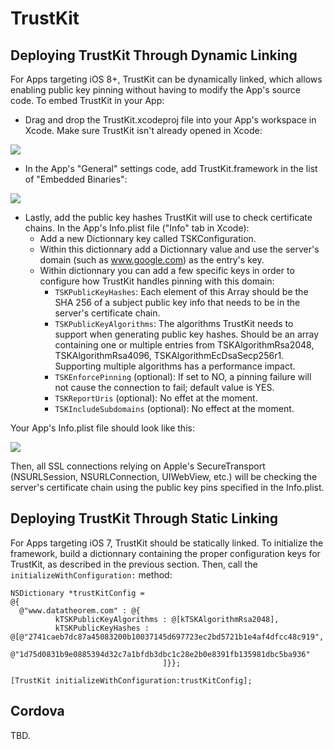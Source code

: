TrustKit
========



Deploying TrustKit Through Dynamic Linking
------------------------------------------

For Apps targeting iOS 8+, TrustKit can be dynamically linked, which allows enabling public key pinning without having to modify the App's source code. To embed TrustKit in your App:

* Drag and drop the TrustKit.xcodeproj file into your App's workspace in Xcode. Make sure TrustKit isn't already opened in Xcode:

![](http://datatheorem.github.io/TrustKit/images/dynamic1.png)

* In the App's "General" settings code, add TrustKit.framework in the list of "Embedded Binaries":

![](http://datatheorem.github.io/TrustKit/images/dynamic2.png)

* Lastly, add the public key hashes TrustKit will use to check certificate chains. In the App's Info.plist file ("Info" tab in Xcode):
    * Add a new Dictionnary key called TSKConfiguration.
    * Within this dictionnary add a Dictionnary value and use the server's domain (such as www.google.com) as the entry's key.
    * Within dictionnary you can add a few specific keys in order to configure how TrustKit handles pinning with this domain:
        * `TSKPublicKeyHashes`: Each element of this Array should be the SHA 256 of a subject public key info that needs to be in the server's certificate chain.
        * `TSKPublicKeyAlgorithms`: The algorithms TrustKit needs to support when generating public key hashes. Should be an array containing one or multiple entries from TSKAlgorithmRsa2048, TSKAlgorithmRsa4096, TSKAlgorithmEcDsaSecp256r1. Supporting multiple algorithms has a performance impact.
        * `TSKEnforcePinning` (optional): If set to NO, a pinning failure will not cause the connection to fail; default value is YES.
        * `TSKReportUris` (optional): No effet at the moment.
        * `TSKIncludeSubdomains` (optional): No effect at the moment.

Your App's Info.plist file should look like this: 

![](http://datatheorem.github.io/TrustKit/images/dynamic3.png)

Then, all SSL connections relying on Apple's SecureTransport (NSURLSession, NSURLConnection, UIWebView, etc.) will be checking the server's certificate chain using the public key pins specified in the Info.plist.



Deploying TrustKit Through Static Linking
-----------------------------------------

For Apps targeting iOS 7, TrustKit should be statically linked. To initialize the framework, build a dictionnary containing the proper configuration keys for TrustKit, as described in the previous section. Then, call the `initializeWithConfiguration:` method:

    NSDictionary *trustKitConfig =
    @{
      @"www.datatheorem.com" : @{
              kTSKPublicKeyAlgorithms : @[kTSKAlgorithmRsa2048],
              kTSKPublicKeyHashes : @[@"2741caeb7dc87a45083200b10037145d697723ec2bd5721b1e4af4dfcc48c919",
                                      @"1d75d0831b9e0885394d32c7a1bfdb3dbc1c28e2b0e8391fb135981dbc5ba936"
                                      ]}};

    [TrustKit initializeWithConfiguration:trustKitConfig];



Cordova
-------

TBD.
